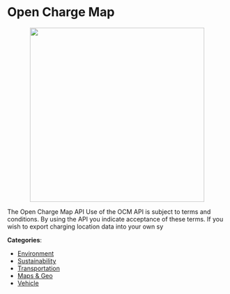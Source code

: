 # Open Charge Map
<p align="center">
    <img width="400" src="https://raw.githubusercontent.com/apis-list/apis-list/apis/open-charge-map/logo_256x256.png" />
</p>

The Open Charge Map API Use of the OCM API is subject to terms and conditions. By using the API you indicate acceptance of these terms.  If you wish to export charging location data into your own sy



**Categories**:
- [Environment](https://github.com/apis-list/apis-list#environment)
- [Sustainability](https://github.com/apis-list/apis-list#sustainability)
- [Transportation](https://github.com/apis-list/apis-list#transportation)
- [Maps & Geo](https://github.com/apis-list/apis-list#maps-and-geo)
- [Vehicle](https://github.com/apis-list/apis-list#vehicle)



